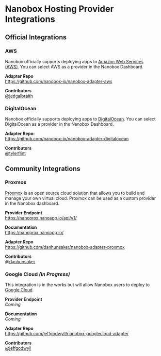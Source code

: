 # Nanobox Hosting Provider Integrations

## Official Integrations

### AWS
Nanobox officially supports deploying apps to [Amazon Web Services (AWS)](https://aws.amazon.com/). You can select AWS as a provider in the Nanobox Dashboard.

**Adapter Repo**  
https://github.com/nanobox-io/nanobox-adapter-aws

**Contributors**  
[@jedgalbraith](https://github.com/jedgalbraith)

### DigitalOcean
Nanobox officially supports deploying apps to [DigitalOcean](https://www.digitalocean.com/). You can select DigitalOcean as a provider in the Nanobox Dashboard.

**Adapter Repo:**  
https://github.com/nanobox-io/nanobox-adapter-digitalocean

**Contributors**  
[@tylerflint](https://github.com/tylerflint)

## Community Integrations

### Proxmox
[Proxmox](https://www.proxmox.com/en/) is an open source cloud solution that allows you to build and manage your own virtual cloud. Proxmox can be used as a custom provider in the Nanobox dashboard.

**Provider Endpoint**  
https://nanoprox.nanoapp.io/api/v1/

**Documentation**  
https://nanoprox.nanoapp.io/

**Adapter Repo**  
https://github.com/danhunsaker/nanobox-adapter-proxmox

**Contributors**  
[@danhunsaker](https://github.com/danhunsaker)

### Google Cloud *(In Progress)*
This integration is in the works but will allow Nanobox users to deploy to [Google Cloud](https://cloud.google.com/).

**Provider Endpoint**  
*Coming*

**Documentation**  
*Coming*

**Adapter Repo**  
https://github.com/jeffgodwyll/nanobox-googlecloud-adapter

**Contributors**  
[@jeffgodwyll](https://github.com/jeffgodwyll)
